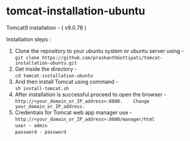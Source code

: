 # tomcat-installation-ubuntu
Tomcat9 installation - ( v9.0.78 )

Installation steps :

1) Clone the repository to your ubuntu system or ubuntu server using -  
       `git clone https://github.com/prashanthGottipati/tomcat-installation-ubuntu.git`
2) Get inside the directory -  
       `cd tomcat-installation-ubuntu`
3) And then install Tomcat using command -  
       `sh install-tomcat.sh`
4) After installation is successful proceed to open the browser -  
       `http://<your_domain_or_IP_address>:8080.    Change your_domain_or_IP_address.`
5) Credentials for Tomcat web app manager use  -
       `http://<your_domain_or_IP_address>:8080/manager/html`  
       `user - admin`  
       `password - password`
